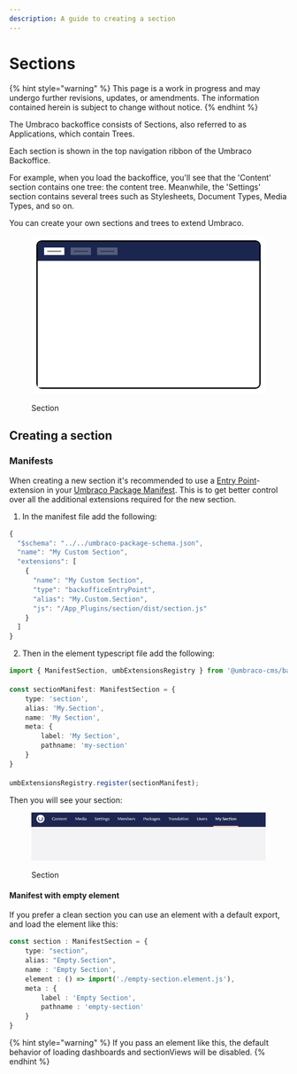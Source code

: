 ```yaml
---
description: A guide to creating a section
---
```


# Sections

{% hint style="warning" %}
This page is a work in progress and may undergo further revisions, updates, or amendments. The information contained herein is subject to change without notice.
{% endhint %}

The Umbraco backoffice consists of Sections, also referred to as Applications, which contain Trees.

Each section is shown in the top navigation ribbon of the Umbraco Backoffice.

For example, when you load the backoffice, you'll see that the 'Content' section contains one tree: the content tree. Meanwhile, the 'Settings' section contains several trees such as Stylesheets, Document Types, Media Types, and so on.

You can create your own sections and trees to extend Umbraco.

<figure><img src="../../../.gitbook/assets/section.svg" alt=""><figcaption><p>Section</p></figcaption></figure>

## **Creating a section**

### **Manifests**

When creating a new section it's recommended to use a [Entry Point](../../backoffice-setup/extension-registry/entry-point.md)-extension in your [Umbraco Package Manifest](../../property-editors/package-manifest.md). This is to get better control over all the additional extensions required for the new section.

1. In the manifest file add the following:

```typescript
{
  "$schema": "../../umbraco-package-schema.json",
  "name": "My Custom Section",
  "extensions": [
    {
      "name": "My Custom Section",
      "type": "backofficeEntryPoint",
      "alias": "My.Custom.Section",
      "js": "/App_Plugins/section/dist/section.js"
    }
  ]
}
```

2. Then in the element typescript file add the following:

```typescript
import { ManifestSection, umbExtensionsRegistry } from '@umbraco-cms/backoffice/extension-registry';

const sectionManifest: ManifestSection = {
    type: 'section',
    alias: 'My.Section',
    name: 'My Section',
    meta: {
        label: 'My Section',
        pathname: 'my-section'
    }
}

umbExtensionsRegistry.register(sectionManifest);
```

Then you will see your section:

<figure><img src="../../../.gitbook/assets/section-empty.png" alt=""><figcaption><p>Section</p></figcaption></figure>

#### **Manifest with empty element**

If you prefer a clean section you can use an element with a default export, and load the element like this:

```typescript
const section : ManifestSection = {
    type: "section",
    alias: "Empty.Section",
    name : 'Empty Section',
    element : () => import('./empty-section.element.js'),
    meta : {
        label : 'Empty Section',
        pathname : 'empty-section'
    }
}
```

{% hint style="warning" %}
If you pass an element like this, the default behavior of loading dashboards and sectionViews will be disabled.
{% endhint %}

